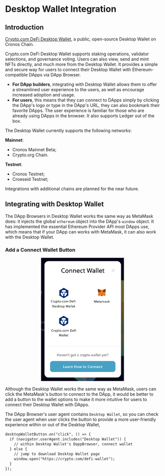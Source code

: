 # Desktop Wallet Integration

## Introduction

[Crypto.com DeFi Desktop Wallet](https://crypto.com/defi-wallet), a public, open-source Desktop Wallet on Cronos Chain.

Crypto.com DeFi Desktop Wallet supports staking operations, validator selections, and governance voting. Users can also view, send and mint NFTs directly, and much more from the Desktop Wallet. It provides a simple and secure way for users to connect their Desktop Wallet with Ethereum-compatible DApps via DApp Browser.

- **For DApp builders**, integrating with Desktop Wallet allows them to offer a streamlined user experience to the users, as well as encourage increased adoption and usage.
- **For users**, this means that they can connect to DApps simply by clicking the DApp's logo or type in the DApp's URL, they can also bookmark their favorite DApps. The user experience is familiar for those who are already using DApps in the browser. It also supports Ledger out of the box.

The Desktop Wallet currently supports the following networks:

**Mainnet**:

- Cronos Mainnet Beta;
- Crypto.org Chain.

**Testnet**:

- Cronos Testnet;
- Croeseid Testnet;

Integrations with additional chains are planned for the near future.

## Integrating with Desktop Wallet

The DApp Browsers in Desktop Wallet works the same way as MetaMask does: it injects the global `ethereum` object into the DApp's `window` object.
It has implemented the essential Ethereum Provider API most DApps use, which means that if your DApp can works with MetaMask, it can also work with the Desktop Wallet.

### Add a Connect Wallet Button

<p align="center">
<img src="./assets/desktopwallet-button.png" alt="drawing" height="400px"/>
</p>

Although the Desktop Wallet works the same way as MetaMask, users can click the MetaMask's button to connect to the DApp, it would be better to add a button to the wallet options to make it more intuitive for users to connect their Desktop Wallet with DApps.

The DApp Browser's user agent contains `Desktop Wallet`, so you can check the user agent when user clicks the button to provide a more user-friendly experience within or out of the Desktop Wallet,

```tsx
desktopWalletButton.on("click", () => {
  if (navigator.userAgent.includes("Desktop Wallet")) {
    // within Desktop Wallet's DappBrowser, connect wallet
  } else {
    // jump to download Desktop Wallet page
    window.open("https://crypto.com/defi-wallet");
  }
});
```
